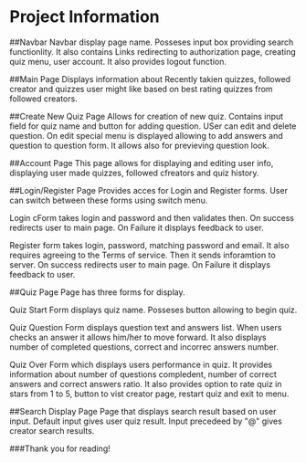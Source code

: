 # Project Information

##Navbar
Navbar display page name. Posseses input box providing search functionlity. It also contains Links redirecting to authorization page, creating quiz menu, user account. It also provides logout function.


##Main Page
Displays information about Recently takien quizzes, followed creator and quizzes user might like based on best rating quizzes from followed creators.

##Create New Quiz Page
Allows for creation of new quiz. Contains input field for quiz name and button for adding question.
USer can edit and delete question. On edit special menu is displayed allowing to add answers and question to question form. It allows also for previeving question look.

##Account Page
This page allows for displaying and editing user info, displaying user made quizzes, followed cfreators and quiz history.

##Login/Register Page
Provides acces for Login and Register forms. User can switch between these forms using switch menu.

Login cForm takes login and password and then validates then. On success redirects user to main page. On Failure it displays feedback to user.

Register form takes login, password, matching password and email. It also requires agreeing to the Terms of service. Then it sends inforamtion to server.
On success redirects user to main page. On Failure it displays feedback to user.

##Quiz Page
Page has three forms for display.

Quiz Start Form displays quiz name. Posseses button allowing to begin quiz.

Quiz Question Form displays question text and answers list. When users checks an answer it allows him/her to move forward. It also displays number of completed questions, correct and incorrec answers number.

Quiz Over Form which displays users performance in quiz. It provides information about number of questions compledent, number of correct answers and correct answers ratio. It also provides option to rate quiz in stars from 1 to 5, button to vist creator page, restart quiz and exit to menu.

##Search Display Page
Page that displays search result based on user input.
Default input gives user quiz result. 
Input precedeed by "@" gives creator search results.

###Thank you for reading!
 

